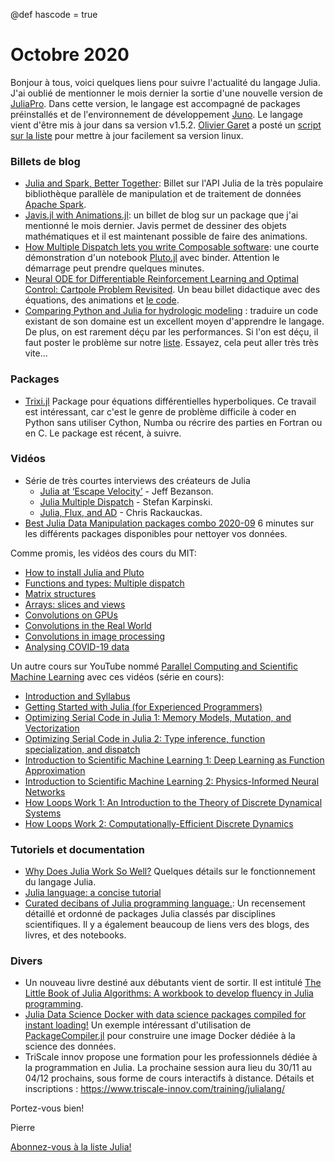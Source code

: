 @def hascode = true

# Octobre 2020

Bonjour à tous, voici quelques liens pour suivre l'actualité du langage Julia. J'ai oublié de mentionner le mois dernier la sortie d'une nouvelle version de [JuliaPro](https://juliacomputing.com/blog/2020/08/20/juliapro-v15.html). Dans cette version, le langage est accompagné de packages préinstallés et de l'environnement de développement [Juno](https://junolab.org). Le langage vient d'être mis à jour dans sa version v1.5.2. [Olivier Garet](http://www.iecl.univ-lorraine.fr/~Olivier.Garet/livre_julia/) a posté un [script sur la liste](https://listes.services.cnrs.fr/wws/arc/julia/2020-09/msg00001.html) pour mettre à jour facilement sa version linux.

### Billets de blog

- [Julia and Spark, Better Together](https://juliacomputing.com/blog/2020/06/02/julia-spark.html): Billet sur l'API Julia de la très populaire bibliothèque parallèle de manipulation et de traitement de données [Apache Spark](https://spark.apache.org).
- [Javis.jl with Animations.jl](https://opensourc.es/blog/javis-animations/): un billet de blog sur un package que j'ai mentionné le mois dernier. Javis permet de dessiner des objets mathématiques et il est maintenant possible de faire des animations.
- [How Multiple Dispatch lets you write Composable software](https://mybinder.org/v2/gh/fonsp/vscode-binder/master?urlpath=pluto/open?url=https%3A%2F%2Fraw.githubusercontent.com%2Fmsaroufim%2Fmultiple_dispatch%2Fmaster%2Fsrc%2Fmultiple_dispatch.jl): une courte démonstration d'un notebook [Pluto.jl](https://github.com/fonsp/Pluto.jl) avec binder. Attention le démarrage peut prendre quelques minutes.
- [Neural ODE for Differentiable Reinforcement Learning and Optimal Control: Cartpole Problem Revisited](https://medium.com/swlh/neural-ode-for-reinforcement-learning-and-nonlinear-optimal-control-cartpole-problem-revisited-5408018b8d71). Un beau billet didactique avec des équations, des animations et [le code](https://github.com/paulxshen/neural-ode-cartpole).
- [Comparing Python and Julia for hydrologic modeling](https://medium.com/@kel.markert/comparing-python-and-julia-for-hydrologic-modeling-7334ffa9534b) : traduire un code existant de son domaine est un excellent moyen d'apprendre le langage. De plus, on est rarement déçu par les performances. Si l'on est déçu, il faut poster le problème sur notre [liste](https://listes.services.cnrs.fr/wws/info/julia). Essayez, cela peut aller très très vite...

### Packages

- [Trixi.jl](https://github.com/trixi-framework/Trixi.jl) Package pour équations différentielles hyperboliques.  Ce travail est intéressant, car c'est le genre de problème difficile à coder en Python sans utiliser Cython, Numba ou récrire des parties en Fortran ou en C. Le package est récent, à suivre.

### Vidéos

- Série de très courtes interviews des créateurs de Julia
   * [Julia at ‘Escape Velocity’](https://youtu.be/-B0xYcbfDCo) - Jeff Bezanson. 
   * [Julia Multiple Dispatch](https://youtu.be/gCBACk-REiM) - Stefan Karpinski.
   * [Julia, Flux, and AD](https://youtu.be/Pi7RHasqWDo) - Chris Rackauckas.
- [Best Julia Data Manipulation packages combo 2020-09](https://youtu.be/q_P2H_ZXVxI) 6 minutes sur les différents packages disponibles pour nettoyer vos données.

Comme promis, les vidéos des cours du MIT:
- [How to install Julia and Pluto](https://youtu.be/OOjKEgbt8AI)
- [Functions and types: Multiple dispatch](https://youtu.be/DXtbaSP_LFI)
- [Matrix structures](https://youtu.be/zoUeUG-Sm6g)
- [Arrays: slices and views](https://youtu.be/gTGJ80HayK0)
- [Convolutions on GPUs](https://youtu.be/aa3JkX_cj_I)
- [Convolutions in the Real World](https://youtu.be/e6WnzfvnFlY)
- [Convolutions in image processing](https://youtu.be/8rrHTtUzyZA)
- [Analysing COVID-19 data](https://youtu.be/m1dmT-31Qwc)

Un autre cours sur YouTube nommé [Parallel Computing and Scientific Machine Learning](https://www.youtube.com/channel/UCDtsHjkOEMHYPGgpKX8VOPg) avec ces vidéos (série en cours):
- [Introduction and Syllabus](https://youtu.be/3IoqyXmAAkU)
- [Getting Started with Julia (for Experienced Programmers)](https://youtu.be/-lJK92bEKow)
- [Optimizing Serial Code in Julia 1: Memory Models, Mutation, and Vectorization](https://youtu.be/M2i7sSRcSIw)
- [Optimizing Serial Code in Julia 2: Type inference, function specialization, and dispatch](https://youtu.be/10_Ukm9wr9g)
- [Introduction to Scientific Machine Learning 1: Deep Learning as Function Approximation](https://youtu.be/C3vf9ZFYbjI)
- [Introduction to Scientific Machine Learning 2: Physics-Informed Neural Networks](https://youtu.be/hKHl68Fdpq4)
- [How Loops Work 1: An Introduction to the Theory of Discrete Dynamical Systems](https://youtu.be/GhBARuHEydM) 
- [How Loops Work 2: Computationally-Efficient Discrete Dynamics](https://youtu.be/AXHLyHfyEuA)

### Tutoriels et documentation

- [Why Does Julia Work So Well?](https://ucidatascienceinitiative.github.io/IntroToJulia/Html/WhyJulia) Quelques détails sur le fonctionnement du langage Julia.
- [Julia language: a concise tutorial](https://syl1.gitbook.io/julia-language-a-concise-tutorial/)
- [Curated decibans of Julia programming language.](https://svaksha.github.io/Julia.jl/): Un recensement détaillé et ordonné de packages Julia classés par disciplines scientifiques. Il y a également beaucoup de liens vers des blogs, des livres, et des notebooks. 

### Divers

- Un nouveau livre destiné aux débutants vient de sortir. Il est intitulé [The Little Book of Julia Algorithms: A workbook to develop fluency in Julia programming](https://www.amazon.co.uk/Little-Book-Julia-Algorithms-programming/dp/1838173609).
- [Julia Data Science Docker with data science packages compiled for instant loading!](https://github.com/xiaodaigh/julia-data-science-base-docker-img) Un exemple intéressant d'utilisation de [PackageCompiler.jl](https://github.com/JuliaLang/PackageCompiler.jl) pour construire une image Docker dédiée à la science des données. 
- TriScale innov propose une formation pour les professionnels dédiée à la programmation en Julia. La prochaine session aura lieu du 30/11 au 04/12 prochains, sous forme de cours interactifs à distance.  Détails et inscriptions : <https://www.triscale-innov.com/training/julialang/>

Portez-vous bien!

Pierre

[Abonnez-vous à la liste Julia!](https://listes.services.cnrs.fr/wws/info/julia)
